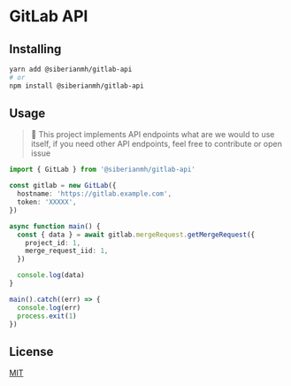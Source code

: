 # GitLab API

## Installing

```sh
yarn add @siberianmh/gitlab-api
# or
npm install @siberianmh/gitlab-api
```

## Usage

> 🚦 This project implements API endpoints what are we would to use itself, if
> you need other API endpoints, feel free to contribute or open issue

```ts
import { GitLab } from '@siberianmh/gitlab-api'

const gitlab = new GitLab({
  hostname: 'https://gitlab.example.com',
  token: 'XXXXX',
})

async function main() {
  const { data } = await gitlab.mergeRequest.getMergeRequest({
    project_id: 1,
    merge_request_iid: 1,
  })

  console.log(data)
}

main().catch((err) => {
  console.log(err)
  process.exit(1)
})
```

## License

[MIT](https://github.com/siberianmh/siberianmh/blob/master/LICENSE.md)
